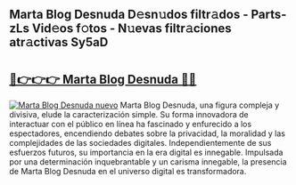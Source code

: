 ## Marta Blog Desnuda D𝚎sn𝚞dos filtr𝚊dos - Parts-zLs Vid𝚎os f𝚘tos - N𝚞evas filtr𝚊ciones atr𝚊ctivas Sy5aD

# <h2><a href="http://mb3liiu.tromn.icu/?c=Marta+Blog+Desnuda">🔗👉👉👉 Marta Blog Desnuda 🔗🔗</a></h2>

[![Marta Blog Desnuda nuevo](https://i.imgur.com/pEAQMta.gif)](http://mb3liiu.tromn.icu/?c=Marta+Blog+Desnuda)
Marta Blog Desnuda, una figura compleja y divisiva, elude la caracterización simple. Su forma innovadora de interactuar con el público en línea ha fascinado y enfurecido a los espectadores, encendiendo debates sobre la privacidad, la moralidad y las complejidades de las sociedades digitales. Independientemente de sus esfuerzos futuros, su importancia en la era digital es innegable. Impulsada por una determinación inquebrantable y un carisma innegable, la presencia de Marta Blog Desnuda en el universo digital es transformadora.
